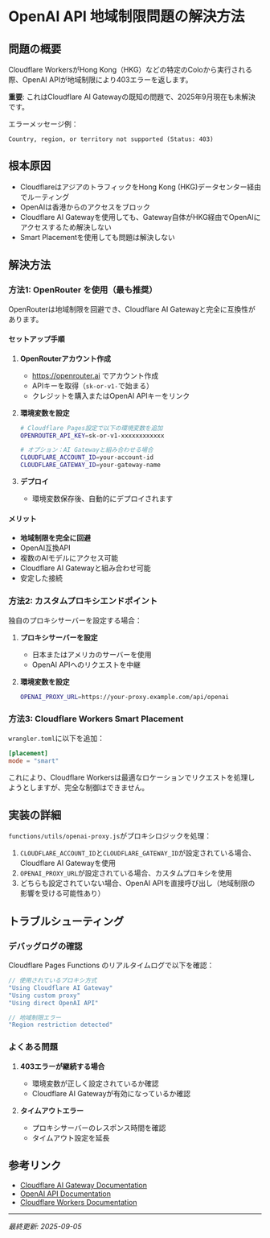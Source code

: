 # OpenAI API 地域制限問題の解決方法

## 問題の概要

Cloudflare WorkersがHong Kong（HKG）などの特定のColoから実行される際、OpenAI APIが地域制限により403エラーを返します。

**重要**: これはCloudflare AI Gatewayの既知の問題で、2025年9月現在も未解決です。

エラーメッセージ例：
```
Country, region, or territory not supported (Status: 403)
```

## 根本原因

- CloudflareはアジアのトラフィックをHong Kong (HKG)データセンター経由でルーティング
- OpenAIは香港からのアクセスをブロック
- Cloudflare AI Gatewayを使用しても、Gateway自体がHKG経由でOpenAIにアクセスするため解決しない
- Smart Placementを使用しても問題は解決しない

## 解決方法

### 方法1: OpenRouter を使用（最も推奨）

OpenRouterは地域制限を回避でき、Cloudflare AI Gatewayと完全に互換性があります。

#### セットアップ手順

1. **OpenRouterアカウント作成**
   - https://openrouter.ai でアカウント作成
   - APIキーを取得（`sk-or-v1-`で始まる）
   - クレジットを購入またはOpenAI APIキーをリンク

2. **環境変数を設定**
   ```bash
   # Cloudflare Pages設定で以下の環境変数を追加
   OPENROUTER_API_KEY=sk-or-v1-xxxxxxxxxxxx
   
   # オプション：AI Gatewayと組み合わせる場合
   CLOUDFLARE_ACCOUNT_ID=your-account-id
   CLOUDFLARE_GATEWAY_ID=your-gateway-name
   ```

3. **デプロイ**
   - 環境変数保存後、自動的にデプロイされます

#### メリット
- **地域制限を完全に回避**
- OpenAI互換API
- 複数のAIモデルにアクセス可能
- Cloudflare AI Gatewayと組み合わせ可能
- 安定した接続

### 方法2: カスタムプロキシエンドポイント

独自のプロキシサーバーを設定する場合：

1. **プロキシサーバーを設定**
   - 日本またはアメリカのサーバーを使用
   - OpenAI APIへのリクエストを中継

2. **環境変数を設定**
   ```bash
   OPENAI_PROXY_URL=https://your-proxy.example.com/api/openai
   ```

### 方法3: Cloudflare Workers Smart Placement

`wrangler.toml`に以下を追加：

```toml
[placement]
mode = "smart"
```

これにより、Cloudflare Workersは最適なロケーションでリクエストを処理しようとしますが、完全な制御はできません。

## 実装の詳細

`functions/utils/openai-proxy.js`がプロキシロジックを処理：

1. `CLOUDFLARE_ACCOUNT_ID`と`CLOUDFLARE_GATEWAY_ID`が設定されている場合、Cloudflare AI Gatewayを使用
2. `OPENAI_PROXY_URL`が設定されている場合、カスタムプロキシを使用
3. どちらも設定されていない場合、OpenAI APIを直接呼び出し（地域制限の影響を受ける可能性あり）

## トラブルシューティング

### デバッグログの確認

Cloudflare Pages Functions のリアルタイムログで以下を確認：

```javascript
// 使用されているプロキシ方式
"Using Cloudflare AI Gateway"
"Using custom proxy"
"Using direct OpenAI API"

// 地域制限エラー
"Region restriction detected"
```

### よくある問題

1. **403エラーが継続する場合**
   - 環境変数が正しく設定されているか確認
   - Cloudflare AI Gatewayが有効になっているか確認

2. **タイムアウトエラー**
   - プロキシサーバーのレスポンス時間を確認
   - タイムアウト設定を延長

## 参考リンク

- [Cloudflare AI Gateway Documentation](https://developers.cloudflare.com/ai-gateway/)
- [OpenAI API Documentation](https://platform.openai.com/docs/api-reference)
- [Cloudflare Workers Documentation](https://developers.cloudflare.com/workers/)

---

*最終更新: 2025-09-05*